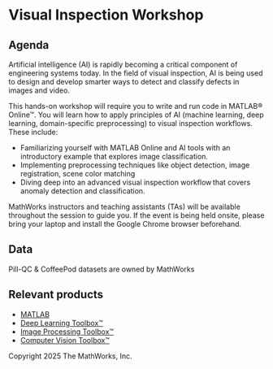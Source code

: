 # Visual Inspection Workshop

## Agenda
Artificial intelligence (AI) is rapidly becoming a critical component of engineering systems today. In the field of visual inspection, AI is being used to design and develop smarter ways to detect and classify defects in images and video.

This hands-on workshop will require you to write and run code in MATLAB&reg; Online&trade;. You will learn how to apply principles of AI (machine learning, deep learning, domain-specific preprocessing) to visual inspection workflows. These include:  

* Familiarizing yourself with MATLAB Online and AI tools with an introductory example that explores image classification.  
* Implementing preprocessing techniques like object detection, image registration, scene color matching  
* Diving deep into an advanced visual inspection workflow that covers anomaly detection and classification.  

MathWorks instructors and teaching assistants (TAs) will be available throughout the session to guide you. If the event is being held onsite, please bring your laptop and install the Google Chrome browser beforehand. 

## Data
Pill-QC & CoffeePod datasets are owned by MathWorks

## Relevant products
* [MATLAB](https://www.mathworks.com/products/matlab.html)
* [Deep Learning Toolbox&trade;](https://www.mathworks.com/products/deep-learning.html)
* [Image Processing Toolbox&trade;](https://www.mathworks.com/products/image.html)
* [Computer Vision Toolbox&trade;](https://www.mathworks.com/products/computer-vision.html)

Copyright 2025 The MathWorks, Inc.
